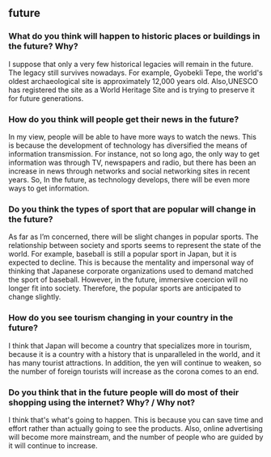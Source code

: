 ## future


### What do you think will happen to historic places or buildings in the future? Why? 

I suppose that only a very few historical legacies will remain in the future.
The legacy still survives nowadays.
For example, Gyobekli Tepe, the world's oldest archaeological site is approximately 12,000 years old.
Also,UNESCO has registered the site as a World Heritage Site and is trying to preserve it for future generations.


### How do you think will people get their news in the future? 

In my view, people will be able to have more ways to watch the news.
This is because the development of technology has diversified the means of information transmission.
For instance, not so long ago, the only way to get information was through TV, newspapers and radio, 
but there has been an increase in news through networks and social networking sites in recent years.
So, In the future, as technology develops, there will be even more ways to get information.


### Do you think the types of sport that are popular will change in the future? 

As far as I’m concerned, there will be slight changes in popular sports.
The relationship between society and sports seems to represent the state of the world.
For example, baseball is still a popular sport in Japan, but it is expected to decline. 
This is because the mentality and impersonal way of thinking that Japanese corporate organizations used to demand matched the sport of baseball.
However, in the future, immersive coercion will no longer fit into society.
Therefore, the popular sports are anticipated to change slightly.


### How do you see tourism changing in your country in the future? 

I think that Japan will become a country that specializes more in tourism, 
because it is a country with a history that is unparalleled in the world, and it has many tourist attractions. 
In addition, the yen will continue to weaken, so the number of foreign tourists will increase as the corona comes to an end.


### Do you think that in the future people will do most of their shopping using the internet? Why? / Why not? 

I think that's what's going to happen. 
This is because you can save time and effort rather than actually going to see the products. 
Also, online advertising will become more mainstream, and the number of people who are guided by it will continue to increase.





